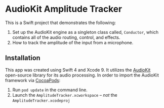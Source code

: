 # AudioKit Amplitude Tracker

This is a Swift project that demonstrates the following:

1. Set up the AudioKit engine as a singleton class called, `Conductor`, which contains all of the audio routing, control, and effects.
2. How to track the amplitude of the input from a microphone.

## Installation

This app was created using Swift 4 and Xcode 9. It utilizes the [AudioKit](https://github.com/AudioKit/AudioKit) open-source library for its audio processing. In order to import the AudioKit framework via [CocoaPods](https://cocoapods.org/):

1. Run `pod update` in the command line.
2. Launch the `AmplitudeTracker.xcworkspace` – _not_ the `AmplitudeTracker.xcodeproj`
